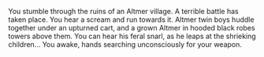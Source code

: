 You stumble through the ruins of an Altmer village. A terrible battle has taken place. You hear a scream and run towards it. Altmer twin boys huddle together
under an upturned cart, and a grown Altmer in hooded black robes towers above them. You can hear his feral snarl, as he leaps at the shrieking children...
You awake, hands searching unconsciously for your weapon.
